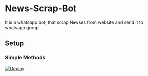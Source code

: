 # News-Scrap-Bot
 It is a whatsapp bot, that scrap Newses from website and send it to whatsapp group

## Setup
### Simple Methods 

[![Deploy](https://www.herokucdn.com/deploy/button.svg)](https://heroku.com/deploy?template=https://github.com/fazil-vk/News-Scrap-Bot/)
